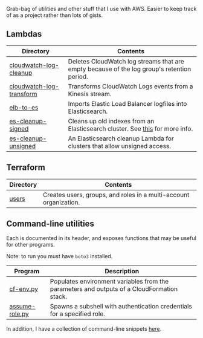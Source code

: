 Grab-bag of utilities and other stuff that I use with AWS. Easier to keep track of as a project rather than lots of gists.

## Lambdas

Directory                                                           | Contents
--------------------------------------------------------------------|----------
[cloudwatch-log-cleanup](lambda/cloudwatch-log-cleanup)             | Deletes CloudWatch log streams that are empty because of the log group's retention period.
[cloudwatch-log-transform](lambda/cloudwatch-log-transform)         | Transforms CloudWatch Logs events from a Kinesis stream.
[elb-to-es](lambda/elb-to-es)                                       | Imports Elastic Load Balancer logfiles into Elasticsearch.
[es-cleanup-signed](lambda/es-cleanup-signed)                       | Cleans up old indexes from an Elasticsearch cluster. See [this](https://www.kdgregory.com/index.php?page=aws.loggingPipeline) for more info.
[es-cleanup-unsigned](lambda/es-cleanup-unsigned)                   | An Elasticsearch cleanup Lambda for clusters that allow unsigned access.


## Terraform

Directory                                                           | Contents
--------------------------------------------------------------------|----------
[users](terraform/users)                                            | Creates users, groups, and roles in a multi-account organization.


## Command-line utilities

Each is documented in its header, and exposes functions that may be useful for other programs.

Note: to run you must have `boto3` installed.

Program                                                             | Description
--------------------------------------------------------------------|----------
[cf-env.py](utils/cf-env.py)                                        | Populates environment variables from the parameters and outputs of a CloudFormation stack.
[assume-role.py](utils/assume-role.py)                              | Spawns a subshell with authentication credentials for a specified role.

In addition, I have a collection of command-line snippets [here](cli.md).
